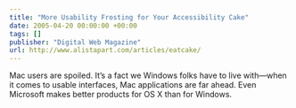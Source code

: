 ```yaml
---
title: "More Usability Frosting for Your Accessibility Cake"
date: 2005-04-20 00:00:00 +00:00
tags: []
publisher: "Digital Web Magazine"
url: http://www.alistapart.com/articles/eatcake/
---
```


Mac users are spoiled. It’s a fact we Windows folks have to live with—when it comes to usable interfaces, Mac applications are far ahead. Even Microsoft makes better products for OS X than for Windows.
